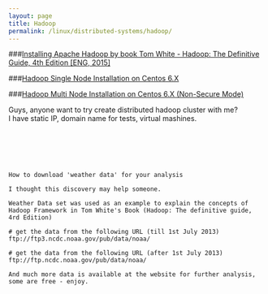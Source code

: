 ```yaml
---
layout: page
title: Hadoop
permalink: /linux/distributed-systems/hadoop/
---
```




###[Installing Apache Hadoop by book Tom White - Hadoop: The Definitive Guide, 4th Edition [ENG, 2015]](/docs/hadoop/centos/6/installation/by-book/)

###[Hadoop Single Node Installation on Centos 6.X](/docs/hadoop/centos/6/installation/single-node-installation-on-centos-6/)


###[Hadoop Multi Node Installation on Centos 6.X (Non-Secure Mode)](/docs/hadoop/centos/6/installation/multi-node-installation-on-centos-6-non-sucure-mode/)


Guys, anyone want to try create distributed hadoop cluster with me?  
I have static IP, domain name for tests, virtual mashines.

<br/><br/>
<br/><br/>


    How to download 'weather data' for your analysis

    I thought this discovery may help someone.

    Weather Data set was used as an example to explain the concepts of Hadoop Framework in Tom White's Book (Hadoop: The definitive guide, 4rd Edition)

    # get the data from the following URL (till 1st July 2013)
    ftp://ftp3.ncdc.noaa.gov/pub/data/noaa/

    # get the data from the following URL (after 1st July 2013)
    ftp://ftp.ncdc.noaa.gov/pub/data/noaa/

    And much more data is available at the website for further analysis, some are free - enjoy.
